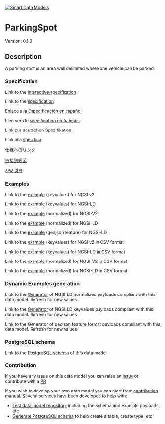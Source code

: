 [![Smart Data Models](https://smartdatamodels.org/wp-content/uploads/2022/01/SmartDataModels_logo.png "Logo")](https://smartdatamodels.org)
# ParkingSpot
Version: 0.1.0

## Description 

A parking spot is an area well delimited where one vehicle can be parked.
### Specification

Link to the [interactive specification](https://swagger.lab.fiware.org/?url=https://smart-data-models.github.io/dataModel.Parking/ParkingSpot/swagger.yaml)

Link to the [specification](https://github.com/smart-data-models/dataModel.Parking/blob/master/ParkingSpot/doc/spec.md)

Enlace a la [Especificación en español](https://github.com/smart-data-models/dataModel.Parking/blob/master/ParkingSpot/doc/spec_ES.md)

Lien vers le [spécification en français](https://github.com/smart-data-models/dataModel.Parking/blob/master/ParkingSpot/doc/spec_FR.md)

Link zur [deutschen Spezifikation](https://github.com/smart-data-models/dataModel.Parking/blob/master/ParkingSpot/doc/spec_DE.md)

Link alla [specifica](https://github.com/smart-data-models/dataModel.Parking/blob/master/ParkingSpot/doc/spec_IT.md)

[仕様へのリンク](https://github.com/smart-data-models/dataModel.Parking/blob/master/ParkingSpot/doc/spec_JA.md)

[链接到规范](https://github.com/smart-data-models/dataModel.Parking/blob/master/ParkingSpot/doc/spec_ZH.md)

[사양 링크](https://github.com/smart-data-models/dataModel.Parking/blob/master/ParkingSpot/doc/spec_KO.md)
### Examples

Link to the [example](https://smart-data-models.github.io/dataModel.Parking/ParkingSpot/examples/example.json) (keyvalues) for NGSI v2

Link to the [example](https://smart-data-models.github.io/dataModel.Parking/ParkingSpot/examples/example.jsonld) (keyvalues) for NGSI-LD

Link to the [example](https://smart-data-models.github.io/dataModel.Parking/ParkingSpot/examples/example-normalized.json) (normalized) for NGSI-V2

Link to the [example](https://smart-data-models.github.io/dataModel.Parking/ParkingSpot/examples/example-normalized.jsonld) (normalized) for NGSI-LD

Link to the [example](https://smart-data-models.github.io/dataModel.Parking/ParkingSpot/examples/example-geojsonfeature.json) (geojson feature) for NGSI-LD

Link to the [example](https://github.com/smart-data-models/dataModel.Parking/blob/master/ParkingSpot/examples/example.json.csv) (keyvalues) for NGSI v2 in CSV format

Link to the [example](https://github.com/smart-data-models/dataModel.Parking/blob/master/ParkingSpot/examples/example.jsonld.csv) (keyvalues) for NGSI-LD in CSV format

Link to the [example](https://github.com/smart-data-models/dataModel.Parking/blob/master/ParkingSpot/examples/example-normalized.json.csv) (normalized) for NGSI-V2 in CSV format

Link to the [example](https://github.com/smart-data-models/dataModel.Parking/blob/master/ParkingSpot/examples/example-normalized.jsonld.csv) (normalized) for NGSI-LD in CSV format
### Dynamic Examples generation

Link to the [Generator](https://smartdatamodels.org/extra/ngsi-ld_generator.php?schemaUrl=https://raw.githubusercontent.com/smart-data-models/dataModel.Parking/master/ParkingSpot/schema.json&email=info@smartdatamodels.org) of NGSI-LD normalized payloads compliant with this data model. Refresh for new values

Link to the [Generator](https://smartdatamodels.org/extra/ngsi-ld_generator_keyvalues.php?schemaUrl=https://raw.githubusercontent.com/smart-data-models/dataModel.Parking/master/ParkingSpot/schema.json&email=info@smartdatamodels.org) of NGSI-LD keyvalues payloads compliant with this data model. Refresh for new values

Link to the [Generator](https://smartdatamodels.org/extra/geojson_features_generator.php?schemaUrl=https://raw.githubusercontent.com/smart-data-models/dataModel.Parking/master/ParkingSpot/schema.json&email=info@smartdatamodels.org) of geojson feature format payloads compliant with this data model. Refresh for new values
### PostgreSQL schema

Link to the [PostgreSQL schema](https://github.com/smart-data-models/dataModel.Parking/blob/master/ParkingSpot/schema.sql) of this data model
### Contribution

 If you have any issue on this data model you can raise an [issue](https://github.com/smart-data-models/dataModel.Parking/issues)  or contribute with a [PR](https://github.com/smart-data-models/dataModel.Parking/pulls)

 If you wish to develop your own data model you can start from [contribution manual](https://bit.ly/contribution_manual). Several services have been developed to help with: 
 - [Test data model repository](https://smartdatamodels.org/index.php/data-models-contribution-api/) including the schema and example payloads, etc
 - [Generate PostgreSQL schema](https://smartdatamodels.org/index.php/sql-service/) to help create a table, create type, etc